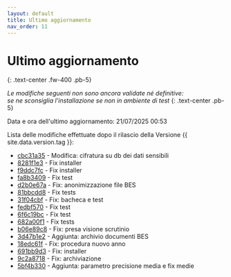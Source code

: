 ```yaml
---
layout: default
title: Ultimo aggiornamento
nav_order: 11
---
```


# Ultimo aggiornamento
{: .text-center .fw-400 .pb-5}

_Le modifiche seguenti non sono ancora validate né definitive:<br>se ne sconsiglia l'installazione se non in ambiente di test_
{: .text-center .pb-5}

Data e ora dell'ultimo aggiornamento: 21/07/2025 00:53

Lista delle modifiche effettuate dopo il rilascio della Versione {{ site.data.version.tag }}:

- [cbc31a35](http://github.com/iisgiua/giuaschool/commit/cbc31a35fe9426b7316673062eb10438fe94f87d) - Modifica: cifratura su db dei dati sensibili
- [8281f1e3](http://github.com/iisgiua/giuaschool/commit/8281f1e3f7e8a52fb628120232672919424aec37) - Fix installer
- [f9ddc7fc](http://github.com/iisgiua/giuaschool/commit/f9ddc7fcc8810543a93e7cf9cf179817a173475c) - Fix installer
- [fa8b3409](http://github.com/iisgiua/giuaschool/commit/fa8b3409de3f91f7ac7c542c5a197ce6060acd61) - Fix test
- [d2b0e67a](http://github.com/iisgiua/giuaschool/commit/d2b0e67a5458faeacbca2f699effddd41720b60d) - Fix: anonimizzazione file BES
- [81bbcdd8](http://github.com/iisgiua/giuaschool/commit/81bbcdd82b0dd02f5526a2c4b688a1a9af259e4d) - Fix tests
- [31f04cbf](http://github.com/iisgiua/giuaschool/commit/31f04cbfeabb3ee8f9e9512a3c9a009dac481378) - Fix: bacheca e test
- [fedbf570](http://github.com/iisgiua/giuaschool/commit/fedbf5706562d35c533777cf454308e2b8a6d40f) - Fix test
- [6f6c19bc](http://github.com/iisgiua/giuaschool/commit/6f6c19bc454f9c7fb09b29d02c1921e477e478ef) - Fix test
- [682a00f1](http://github.com/iisgiua/giuaschool/commit/682a00f13cd486eee8f4b35ba797401f9d36734f) - Fix tests
- [b06e89c8](http://github.com/iisgiua/giuaschool/commit/b06e89c8e251728cb6fad7615e9a4eaf07f86684) - Fix: presa visione scrutinio
- [3d47b1e2](http://github.com/iisgiua/giuaschool/commit/3d47b1e2cf21e80ea48f4ab412c7b0e45967c709) - Aggiunta: archivio documenti BES
- [18edc61f](http://github.com/iisgiua/giuaschool/commit/18edc61f2252d7705c7fdd565ab605c937a3692c) - Fix: procedura nuovo anno
- [691bb9d3](http://github.com/iisgiua/giuaschool/commit/691bb9d317103d1932fb2ec8183b1d1bd7f98fcd) - Fix: installer
- [9c2a8718](http://github.com/iisgiua/giuaschool/commit/9c2a87182da9d0dd507e7e445dc369d7049ebbd3) - Fix: archiviazione
- [5bf4b330](http://github.com/iisgiua/giuaschool/commit/5bf4b3304c00651842827edac3fa6502b56286d6) - Aggiunta: parametro precisione media e fix medie

